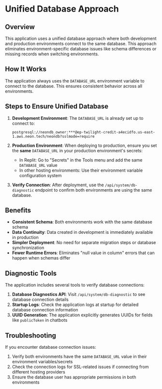 # Unified Database Approach

## Overview

This application uses a unified database approach where both development and production environments connect to the same database. This approach eliminates environment-specific database issues like schema differences or missing records when switching environments.

## How It Works

The application always uses the `DATABASE_URL` environment variable to connect to the database. This ensures consistent behavior across all environments.

## Steps to Ensure Unified Database

1. **Development Environment**: The `DATABASE_URL` is already set up to connect to:
   ```
   postgresql://neondb_owner:***@ep-twilight-credit-a4ecidfo.us-east-1.aws.neon.tech/neondb?sslmode=require
   ```

2. **Production Environment**: When deploying to production, ensure you set the **same** `DATABASE_URL` in your production environment's secrets:
   
   - In Replit: Go to "Secrets" in the Tools menu and add the same `DATABASE_URL` value
   - In other hosting environments: Use their environment variable configuration system

3. **Verify Connection**: After deployment, use the `/api/system/db-diagnostic` endpoint to confirm both environments are using the same database.

## Benefits

- **Consistent Schema**: Both environments work with the same database schema
- **Data Continuity**: Data created in development is immediately available in production
- **Simpler Deployment**: No need for separate migration steps or database synchronization
- **Fewer Runtime Errors**: Eliminates "null value in column" errors that can happen when schemas differ

## Diagnostic Tools

The application includes several tools to verify database connections:

1. **Database Diagnostics API**: Visit `/api/system/db-diagnostic` to see database connection details
2. **Startup Logs**: Check the application logs at startup for detailed database connection information
3. **UUID Generation**: The application explicitly generates UUIDs for fields like `publicToken` in chatbots

## Troubleshooting

If you encounter database connection issues:

1. Verify both environments have the same `DATABASE_URL` value in their environment variables/secrets
2. Check the connection logs for SSL-related issues if connecting from different hosting providers
3. Ensure the database user has appropriate permissions in both environments